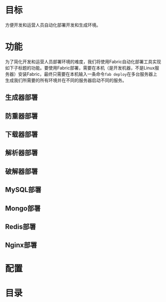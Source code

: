 # 目标

方便开发和运营人员自动化部署开发和生成环境。

# 功能

为了简化开发和运营人员部署环境的难度，我们将使用Fabric自动化部署工具实现如下子标题的功能。要使用Fabric部署，需要在本机（是开发机器，不是Linux服务器）安装Fabric，最终只需要在本机输入一条命令`fab deploy`在多台服务器上生成我们所需要的所有环境并在不同的服务器启动不同的服务。

## 生成器部署
## 防重器部署
## 下载器部署
## 解析器部署
## 破解器部署
## MySQL部署
## Mongo部署
## Redis部署
## Nginx部署

# 配置

# 目录
